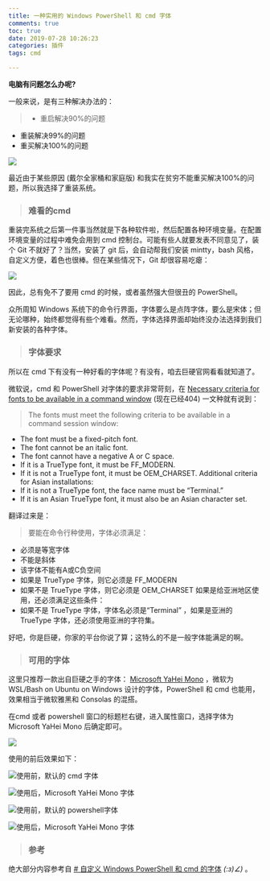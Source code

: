 ```yaml
---
title: 一种实用的 Windows PowerShell 和 cmd 字体 
comments: true
toc: true
date: 2019-07-28 10:26:23
categories: 插件
tags: cmd 

---
```


**电脑有问题怎么办呢?**

一般来说，是有三种解决办法的：

>- 重启解决90%的问题
- 重装解决99%的问题
- 重买解决100%的问题


![](https://i.loli.net/2019/07/28/5d3d09de99cc583408.png)

最近由于某些原因 (戴尔全家桶和家庭版) 和我实在贫穷不能重买解决100%的问题，所以我选择了重装系统。

>### 难看的cmd

重装完系统之后第一件事当然就是下各种软件啦，然后配置各种环境变量。在配置环境变量的过程中难免会用到 cmd 控制台。可能有些人就要发表不同意见了，装个 Git 不就好了？当然，安装了 git 后，会自动帮我们安装 mintty，bash 风格，自定义方便，着色也很棒。但在某些情况下，Git 却很容易吃瘪：

![](https://i.loli.net/2019/07/28/5d3d0d32f3c9760716.png)

因此，总有免不了要用 cmd 的时候，或者虽然强大但很丑的 PowerShell。

众所周知 Windows 系统下的命令行界面，字体要么是点阵字体，要么是宋体；但无论哪种，始终都觉得有些个难看。然而，字体选择界面却始终没办法选择到我们新安装的各种字体。

<!--more-->

>###  字体要求

所以在 cmd 下有没有一种好看的字体呢？有没有，咱去巨硬官网看看就知道了。

微软说，cmd 和 PowerShell 对字体的要求非常苛刻，在 [Necessary criteria for fonts to be available in a command window](https://support.microsoft.com/zh-cn/help/247815/necessary-criteria-for-fonts-to-be-available-in-a-command-window) (现在已经404) 一文种就有说到：

> The fonts must meet the following criteria to be available in a command session window:

- The font must be a fixed-pitch font.
- The font cannot be an italic font.
- The font cannot have a negative A or C space.
- If it is a TrueType font, it must be FF_MODERN.
- If it is not a TrueType font, it must be OEM_CHARSET. Additional criteria for Asian installations:
- If it is not a TrueType font, the face name must be “Terminal.”
- If it is an Asian TrueType font, it must also be an Asian character set.

翻译过来是：

> 要能在命令行种使用，字体必须满足：

- 必须是等宽字体
- 不能是斜体
- 该字体不能有A或C负空间
- 如果是 TrueType 字体，则它必须是 FF_MODERN
- 如果不是 TrueType 字体，则它必须是 OEM_CHARSET 如果是给亚洲地区使用，还必须满足这些条件：
- 如果不是 TrueType 字体，字体名必须是“Terminal” ，如果是亚洲的 TrueType 字体，还必须使用亚洲的字符集。

好吧，你是巨硬，你家的平台你说了算；这特么的不是一般字体能满足的啊。

>### 可用的字体

这里只推荐一款出自巨硬之手的字体：
[Microsoft YaHei Mono](https://github.com/Microsoft/BashOnWindows/files/1362006/Microsoft.YaHei.Mono.zip) ，微软为 WSL/Bash on Ubuntu on Windows 设计的字体，PowerShell 和 cmd 也能用，效果相当于微软雅黑和 Consolas 的混搭。

在cmd 或者 powershell 窗口的标题栏右键，进入属性窗口，选择字体为 Microsoft YaHei Mono 后确定即可。

![](https://i.loli.net/2019/07/28/5d3d15c25841b46636.png)

使用的前后效果如下：

![使用前，默认的 cmd 字体](https://i.loli.net/2019/07/28/5d3d1798bf8fb84177.png)

![使用后，Microsoft YaHei Mono 字体](https://i.loli.net/2019/07/28/5d3d133f7bae978945.png)

![使用前，默认的 powershell字体](https://i.loli.net/2019/07/28/5d3d0ddc3d5c827279.png)

![使用后，Microsoft YaHei Mono 字体](https://i.loli.net/2019/07/28/5d3d0ddc9df5a93731.png)


>### 参考

绝大部分内容参考自 [# 自定义 Windows PowerShell 和 cmd 的字体](https://blog.walterlv.com/post/customize-fonts-of-command-window.html)  _(:з)∠)_ 。

